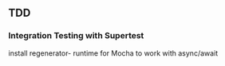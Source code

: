 ## TDD

### Integration Testing with Supertest 

install regenerator-
runtime for Mocha to work with async/await
